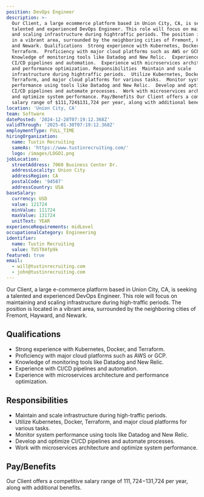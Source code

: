 ```yaml
---
position: DevOps Engineer
description: >-
  Our Client, a large ecommerce platform based in Union City, CA, is seeking a
  talented and experienced DevOps Engineer. This role will focus on maintaining
  and scaling infrastructure during hightraffic periods. The position is located
  in a vibrant area, surrounded by the neighboring cities of Fremont, Hayward,
  and Newark. Qualifications  Strong experience with Kubernetes, Docker, and
  Terraform.  Proficiency with major cloud platforms such as AWS or GCP. 
  Knowledge of monitoring tools like Datadog and New Relic.  Experience with
  CI/CD pipelines and automation.  Experience with microservices architecture
  and performance optimization. Responsibilities  Maintain and scale
  infrastructure during hightraffic periods.  Utilize Kubernetes, Docker,
  Terraform, and major cloud platforms for various tasks.  Monitor system
  performance using tools like Datadog and New Relic.  Develop and optimize
  CI/CD pipelines and automate processes.  Work with microservices architecture
  and optimize system performance. Pay/Benefits Our Client offers a competitive
  salary range of $111,724$131,724 per year, along with additional benefits.
location: 'Union City, CA'
team: Software
datePosted: '2024-12-28T07:19:12.368Z'
validThrough: '2025-01-30T07:19:12.368Z'
employmentType: FULL_TIME
hiringOrganization:
  name: Tustin Recruiting
  sameAs: 'https://www.tustinrecruiting.com/'
  logo: /images/LOGO1.png
jobLocation:
  streetAddress: 7060 Business Center Dr.
  addressLocality: Union City
  addressRegion: CA
  postalCode: '94587'
  addressCountry: USA
baseSalary:
  currency: USD
  value: 121724
  minValue: 111724
  maxValue: 131724
  unitText: YEAR
experienceRequirements: midLevel
occupationalCategory: Engineering
identifier:
  name: Tustin Recruiting
  value: TUST04fp9k
featured: true
email:
  - will@tustinrecruiting.com
  - john@tustinrecruiting.com
---
```




Our Client, a large e-commerce platform based in Union City, CA, is seeking a talented and experienced DevOps Engineer. This role will focus on maintaining and scaling infrastructure during high-traffic periods. The position is located in a vibrant area, surrounded by the neighboring cities of Fremont, Hayward, and Newark.

## Qualifications
- Strong experience with Kubernetes, Docker, and Terraform.
- Proficiency with major cloud platforms such as AWS or GCP.
- Knowledge of monitoring tools like Datadog and New Relic.
- Experience with CI/CD pipelines and automation.
- Experience with microservices architecture and performance optimization.

## Responsibilities
- Maintain and scale infrastructure during high-traffic periods.
- Utilize Kubernetes, Docker, Terraform, and major cloud platforms for various tasks.
- Monitor system performance using tools like Datadog and New Relic.
- Develop and optimize CI/CD pipelines and automate processes.
- Work with microservices architecture and optimize system performance.

## Pay/Benefits
Our Client offers a competitive salary range of $111,724-$131,724 per year, along with additional benefits.
